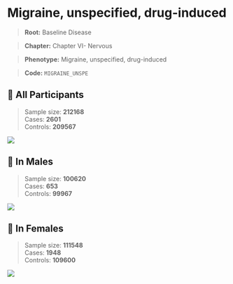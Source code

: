 # Migraine, unspecified, drug-induced

> **Root:** Baseline Disease  

> **Chapter:** Chapter VI- Nervous  

> **Phenotype:** Migraine, unspecified, drug-induced  

> **Code:** `MIGRAINE_UNSPE`

## 🧪 All Participants  
> Sample size: **212168**  
> Cases: **2601**  
> Controls: **209567**
<img src="/Disease/Figures/ALL/Incidence/MIGRAINE_UNSPE.png"/>
<CsvTable src="/Disease_Data/ALL/Incidence/COX_MIGRAINE_UNSPE.csv" label="🔍 View full results" />

## 👨 In Males  
> Sample size: **100620**  
> Cases: **653**  
> Controls: **99967**
<img src="/Disease/Figures/Male/Incidence/MIGRAINE_UNSPE.png"/>
<CsvTable src="/Disease_Data/Male/Incidence/COX_MIGRAINE_UNSPE.csv" label="🔍 View full results" />

## 👩 In Females  
> Sample size: **111548**  
> Cases: **1948**  
> Controls: **109600**
<img src="/Disease/Figures/Female/Incidence/MIGRAINE_UNSPE.png"/>
<CsvTable src="/Disease_Data/Female/Incidence/COX_MIGRAINE_UNSPE.csv" label="🔍 View full results" />
